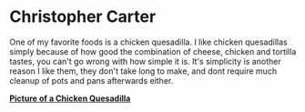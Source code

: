 # Christopher Carter

One of my favorite foods is a chicken quesadilla. I like chicken quesadillas simply because of how good the combination of cheese, chicken and tortilla tastes, you can't go wrong with how simple it is. It's simplicity is another reason I like them, they don't take long to make, and dont require much cleanup of pots and pans afterwards either.

**[Picture of a Chicken Quesadilla](Chicken_Quesadilla.jpg)**
